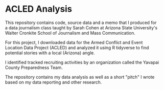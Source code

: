 # ACLED Analysis

This repository contains code, source data and a memo that I produced for a data journalism class taught by Sarah Cohen at Arizona State University's Walter Cronkite School of Journalism and Mass Communication. 

For this project, I downloaded data for the Armed Conflict and Event Location Data Project (ACLED) and analyzed it using R tidyverse to find potential stories with a local (Arizona) angle. 

I identified tracked recruiting activities by an organization called the Yavapai County Preparedness Team. 

The repository contains my data analysis as well as a short "pitch" I wrote based on my data reporting and other research.

